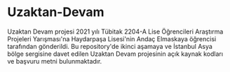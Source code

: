 # Uzaktan-Devam

Uzaktan Devam projesi 2021 yılı Tübitak 2204-A Lise Öğrencileri Araştırma Projeleri Yarışması'na Haydarpaşa Lisesi'nin Andaç Elmaskaya öğrencisi tarafından gönderildi. Bu repository'de ikinci aşamaya ve İstanbul Asya bölge sergisine davet edilen Uzaktan Devam projesinin açık kaynak kodları ve başvuru metni bulunmaktadır.